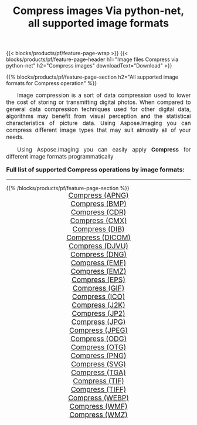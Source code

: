 ﻿---
title: Compress images Via python-net, all supported image formats 
weight: 3920
url: /pl/python-net/compress/ 
lang: pl
langdirlevel: 2
locales: zh-hans,ja,it,ru,de,es,fr,nl,id,lt,pl,pt,vi,tr,ko,zh-hant,ar,hi,th,sv,cs,uk,he
description: Using Aspose.Imaging you can easily Compress images Via python-net
---

{{< blocks/products/pf/feature-page-wrap >}}
{{< blocks/products/pf/feature-page-header h1="Image files Compress via python-net" h2="Compress images" downloadText="Download" >}}


{{% blocks/products/pf/feature-page-section  h2="All supported image formats for Compress operation" %}}
<p align="justify" style="text-indent:2em;font-size:15px;">
Image compression is a sort of data compression used to lower the cost of storing or transmitting digital photos. When compared to general data compression techniques used for other digital data, algorithms may benefit from visual perception and the statistical characteristics of picture data.
Using Aspose.Imaging you can compress different image types that may suit almostly all of your needs.
</p>
<p align="justify" style="text-indent:2em;font-size:15px;">
Using Aspose.Imaging you can easily apply <b>Compress</b> for different image formats programmatically
</p>
<h3 style="margin-top:16px;">
Full list of supported Compress operations by image formats:
</h3>
<hr/>
{{% /blocks/products/pf/feature-page-section %}}
<div class="container-fluid productfamilypage bg-gray">
    <div class="convertypes bg-gray agp-content section">
        <div class="container">
		<div class="row other-converters" style="gap: 10px;font-size: 19px;text-align:center;">
		    <div class='col-md-3 other-converter remove-lp remove-rp'><a href="/imaging/pl/python-net/compress/apng/" style="padding:15px;">Compress (APNG)</a></div><div class='col-md-3 other-converter remove-lp remove-rp'><a href="/imaging/pl/python-net/compress/bmp/" style="padding:15px;">Compress (BMP)</a></div><div class='col-md-3 other-converter remove-lp remove-rp'><a href="/imaging/pl/python-net/compress/cdr/" style="padding:15px;">Compress (CDR)</a></div><div class='col-md-3 other-converter remove-lp remove-rp'><a href="/imaging/pl/python-net/compress/cmx/" style="padding:15px;">Compress (CMX)</a></div><div class='col-md-3 other-converter remove-lp remove-rp'><a href="/imaging/pl/python-net/compress/dib/" style="padding:15px;">Compress (DIB)</a></div><div class='col-md-3 other-converter remove-lp remove-rp'><a href="/imaging/pl/python-net/compress/dicom/" style="padding:15px;">Compress (DICOM)</a></div><div class='col-md-3 other-converter remove-lp remove-rp'><a href="/imaging/pl/python-net/compress/djvu/" style="padding:15px;">Compress (DJVU)</a></div><div class='col-md-3 other-converter remove-lp remove-rp'><a href="/imaging/pl/python-net/compress/dng/" style="padding:15px;">Compress (DNG)</a></div><div class='col-md-3 other-converter remove-lp remove-rp'><a href="/imaging/pl/python-net/compress/emf/" style="padding:15px;">Compress (EMF)</a></div><div class='col-md-3 other-converter remove-lp remove-rp'><a href="/imaging/pl/python-net/compress/emz/" style="padding:15px;">Compress (EMZ)</a></div><div class='col-md-3 other-converter remove-lp remove-rp'><a href="/imaging/pl/python-net/compress/eps/" style="padding:15px;">Compress (EPS)</a></div><div class='col-md-3 other-converter remove-lp remove-rp'><a href="/imaging/pl/python-net/compress/gif/" style="padding:15px;">Compress (GIF)</a></div><div class='col-md-3 other-converter remove-lp remove-rp'><a href="/imaging/pl/python-net/compress/ico/" style="padding:15px;">Compress (ICO)</a></div><div class='col-md-3 other-converter remove-lp remove-rp'><a href="/imaging/pl/python-net/compress/j2k/" style="padding:15px;">Compress (J2K)</a></div><div class='col-md-3 other-converter remove-lp remove-rp'><a href="/imaging/pl/python-net/compress/jp2/" style="padding:15px;">Compress (JP2)</a></div><div class='col-md-3 other-converter remove-lp remove-rp'><a href="/imaging/pl/python-net/compress/jpg/" style="padding:15px;">Compress (JPG)</a></div><div class='col-md-3 other-converter remove-lp remove-rp'><a href="/imaging/pl/python-net/compress/jpeg/" style="padding:15px;">Compress (JPEG)</a></div><div class='col-md-3 other-converter remove-lp remove-rp'><a href="/imaging/pl/python-net/compress/odg/" style="padding:15px;">Compress (ODG)</a></div><div class='col-md-3 other-converter remove-lp remove-rp'><a href="/imaging/pl/python-net/compress/otg/" style="padding:15px;">Compress (OTG)</a></div><div class='col-md-3 other-converter remove-lp remove-rp'><a href="/imaging/pl/python-net/compress/png/" style="padding:15px;">Compress (PNG)</a></div><div class='col-md-3 other-converter remove-lp remove-rp'><a href="/imaging/pl/python-net/compress/svg/" style="padding:15px;">Compress (SVG)</a></div><div class='col-md-3 other-converter remove-lp remove-rp'><a href="/imaging/pl/python-net/compress/tga/" style="padding:15px;">Compress (TGA)</a></div><div class='col-md-3 other-converter remove-lp remove-rp'><a href="/imaging/pl/python-net/compress/tif/" style="padding:15px;">Compress (TIF)</a></div><div class='col-md-3 other-converter remove-lp remove-rp'><a href="/imaging/pl/python-net/compress/tiff/" style="padding:15px;">Compress (TIFF)</a></div><div class='col-md-3 other-converter remove-lp remove-rp'><a href="/imaging/pl/python-net/compress/webp/" style="padding:15px;">Compress (WEBP)</a></div><div class='col-md-3 other-converter remove-lp remove-rp'><a href="/imaging/pl/python-net/compress/wmf/" style="padding:15px;">Compress (WMF)</a></div><div class='col-md-3 other-converter remove-lp remove-rp'><a href="/imaging/pl/python-net/compress/wmz/" style="padding:15px;">Compress (WMZ)</a></div>
                </div>
        </div>
    </div>
</div>
<br/>
